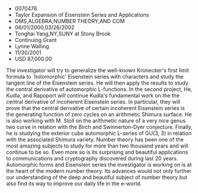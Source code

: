 
* 0070476
* Taylor Expansion of Eisenstein Series and Applications
* DMS,ALGEBRA,NUMBER THEORY,AND COM
* 06/01/2000,03/26/2002
* Tonghai Yang,NY,SUNY at Stony Brook
* Continuing Grant
* Lynne Walling
* 11/30/2001
* USD 87,000.00

The investigator will try to generalize the well-known Kronecker's first limit
formula to `holomorphic' Eisenstein series with characters and study the tangent
line of the Eisenstein series. He will then apply the results to study the
central derivative of automorphic L-functions. In the second project, He, Kudla,
and Rapoport will continue Kudla's fundamental work on the the central
derivative of incoherent Eisenstein series. In particular, they will prove that
the central derivative of certain incoherent Eisenstein series is the generating
function of zero cycles on an arithmetic Shimura surface. He is also working
with M. Stoll on the arithmetic nature of a very nice genus two curve in
relation with the Birch and Swinnerton-Dyer conjecture. Finally, he is studying
the exterior cube automorphic L-series of GU(3, 3) in relation with the
associated Shimura variety. Number theory has been one of the most amazing
subjects to study for more than two thousand years and will continue to be so.
Even more so is its surprising and beautiful applications to communications and
cryptography discovered during last 20 years. Automorphic forms and Eisenstein
series the investigator is working on is at the heart of the modern number
theory. Its advances would not only further our understanding of the deep and
beautiful subject of number theory but also find its way to improve our daily
life in the e-world.
